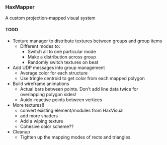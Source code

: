 ### HaxMapper

A custom projection-mapped visual system

#### TODO

* Texture manager to distribute textures between groups and group items
	* Different modes to:
		* Switch all to one particular mode
		* Make a distribution across group
		* Randomly switch textures on beat
* Add UDP messages into group management
	* Average color for each structure
	* Use tringle centroid to get color from each mapped polygon
* Build wireframe animations
	* Actual bars between points. Don't add line data twice for overlapping polygon sides!
	* Auido-reactive points between vertices
* More textures!! 
	* convert existing element/modules from HaxVisual
	* add more shaders
	* Add a wiping texture
	* Cohesive color scheme??
* Cleanup
	* Tighten up the mapping modes of rects and triangles